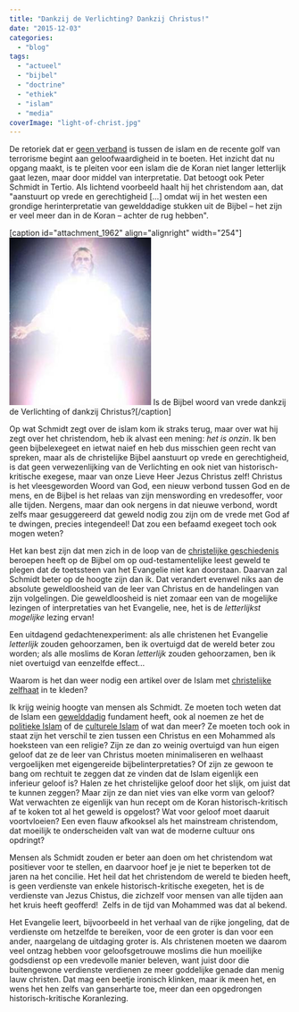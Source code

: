 ```yaml
---
title: "Dankzij de Verlichting? Dankzij Christus!"
date: "2015-12-03"
categories: 
  - "blog"
tags: 
  - "actueel"
  - "bijbel"
  - "doctrine"
  - "ethiek"
  - "islam"
  - "media"
coverImage: "light-of-christ.jpg"
---
```


De retoriek dat er [geen verband](http://www.standaard.be/cnt/dmf20140821_01227173) is tussen de islam en de recente golf van terrorisme begint aan geloofwaardigheid in te boeten. Het inzicht dat nu opgang maakt, is te pleiten voor een islam die de Koran niet langer letterlijk gaat lezen, maar door middel van interpretatie. Dat betoogt ook Peter Schmidt in Tertio. Als lichtend voorbeeld haalt hij het christendom aan, dat "aanstuurt op vrede en gerechtigheid \[...\] omdat wij in het westen een grondige herinterpretatie van gewelddadige stukken uit de Bijbel – het zijn er veel meer dan in de Koran – achter de rug hebben".

\[caption id="attachment\_1962" align="alignright" width="254"\]![Is de Bijbel woord van vrede dankzij Christus of dankzij de Verlichting? ](images/light-of-christ-254x300.jpg) Is de Bijbel woord van vrede dankzij de Verlichting of dankzij Christus?\[/caption\]

Op wat Schmidt zegt over de islam kom ik straks terug, maar over wat hij zegt over het christendom, heb ik alvast een mening: _het is onzin_. Ik ben geen bijbelexegeet en ietwat naief en heb dus misschien geen recht van spreken, maar als de christelijke Bijbel aanstuurt op vrede en gerechtigheid, is dat geen verwezenlijking van de Verlichting en ook niet van historisch-kritische exegese, maar van onze Lieve Heer Jezus Christus zelf! Christus is het vleesgeworden Woord van God, een nieuw verbond tussen God en de mens, en de Bijbel is het relaas van zijn menswording en vredesoffer, voor alle tijden. Nergens, maar dan ook nergens in dat nieuwe verbond, wordt zelfs maar gesuggereerd dat geweld nodig zou zijn om de vrede met God af te dwingen, precies integendeel! Dat zou een befaamd exegeet toch ook mogen weten?

Het kan best zijn dat men zich in de loop van de [christelijke geschiedenis](http://www.doorbraak.be/nl/nieuws/de-interne-vijand) beroepen heeft op de Bijbel om op oud-testamentelijke leest geweld te plegen dat de toetssteen van het Evangelie niet kan doorstaan. Daarvan zal Schmidt beter op de hoogte zijn dan ik. Dat verandert evenwel niks aan de absolute geweldloosheid van de leer van Christus en de handelingen van zijn volgelingen. Die geweldloosheid is niet zomaar een van de mogelijke lezingen of interpretaties van het Evangelie, nee, het is de _letterlijkst mogelijke_ lezing ervan!

Een uitdagend gedachtenexperiment: als alle christenen het Evangelie _letterlijk_ zouden gehoorzamen, ben ik overtuigd dat de wereld beter zou worden; als alle moslims de Koran _letterlijk_ zouden gehoorzamen, ben ik niet overtuigd van eenzelfde effect...

Waarom is het dan weer nodig een artikel over de Islam met [christelijke](http://www.doorbraak.be/nl/nieuws/dromen-van-een-louter-culturele-islam) [zelfhaat](http://www.nieuwwij.nl/interview/karen-armstrong-niets-in-islam-gewelddadiger-christendom/) in te kleden?

Ik krijg weinig hoogte van mensen als Schmidt. Ze moeten toch weten dat de Islam een [gewelddadig](http://www.doorbraak.be/nl/nieuws/pleidooi-voor-een-nieuwe-koran) fundament heeft, ook al noemen ze het de [politieke Islam](http://www.frankfuredi.com/site/article/charlie_hebdo_is_islam_to_blame#When:09:07:00Z) of de [culturele Islam](https://nieuw.kerknet.be/kerknet-redactie/artikel/zelfkritiek-leidt-tot-boeiende-inzichten-bij-moslims) of wat dan meer? Ze moeten toch ook in staat zijn het verschil te zien tussen een Christus en een Mohammed als hoeksteen van een religie? Zijn ze dan zo weinig overtuigd van hun eigen geloof dat ze de leer van Christus moeten minimaliseren en welhaast vergoelijken met eigengereide bijbelinterpretaties? Of zijn ze gewoon te bang om rechtuit te zeggen dat ze vinden dat de Islam eigenlijk een inferieur geloof is? Halen ze het christelijke geloof door het slijk, om juist dat te kunnen zeggen? Maar zijn ze dan niet vies van elke vorm van geloof? Wat verwachten ze eigenlijk van hun recept om de Koran historisch-kritisch af te koken tot al het geweld is opgelost? Wat voor geloof moet daaruit voortvloeien? Een even flauw afkooksel als het mainstream christendom, dat moeilijk te onderscheiden valt van wat de moderne cultuur ons opdringt?

Mensen als Schmidt zouden er beter aan doen om het christendom wat positiever voor te stellen, en daarvoor hoef je je niet te beperken tot de jaren na het concilie. Het heil dat het christendom de wereld te bieden heeft, is geen verdienste van enkele historisch-kritische exegeten, het is de verdienste van Jezus Chistus, die zichzelf voor mensen van alle tijden aan het kruis heeft geofferd!  Zelfs in de tijd van Mohammed was dat al bekend.

Het Evangelie leert, bijvoorbeeld in het verhaal van de rijke jongeling, dat de verdienste om hetzelfde te bereiken, voor de een groter is dan voor een ander, naargelang de uitdaging groter is. Als christenen moeten we daarom veel ontzag hebben voor geloofsgetrouwe moslims die hun moeilijke godsdienst op een vredevolle manier beleven, want juist door die buitengewone verdienste verdienen ze meer goddelijke genade dan menig lauw christen. Dat mag een beetje ironisch klinken, maar ik meen het, en wens het hen zelfs van ganserharte toe, meer dan een opgedrongen historisch-kritische Koranlezing.
